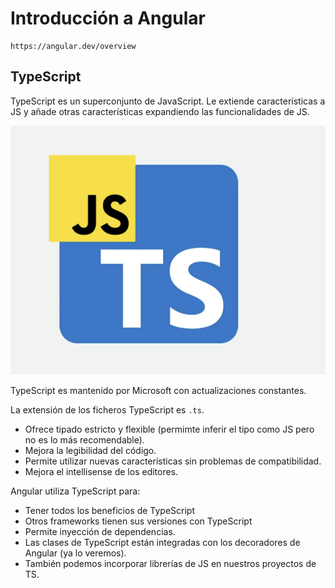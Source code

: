 # Introducción a Angular

```{note}
https://angular.dev/overview
```

## TypeScript

TypeScript es un superconjunto de JavaScript. Le extiende características a JS y añade otras características expandiendo las funcionalidades de JS.

![alt text](image.png)

TypeScript es mantenido por Microsoft con actualizaciones constantes.

La extensión de los ficheros TypeScript es `.ts`.

- Ofrece tipado estricto y flexible (permimte inferir el tipo como JS pero no es lo más recomendable).
- Mejora la legibilidad del código.
- Permite utilizar nuevas características sin problemas de compatibilidad.
- Mejora el intellisense de los editores.


Angular utiliza TypeScript para:
- Tener todos los beneficios de TypeScript
- Otros frameworks tienen sus versiones con TypeScript
- Permite inyección de dependencias.
- Las clases de TypeScript están integradas con los decoradores de Angular (ya lo veremos).
- También podemos incorporar librerías de JS en nuestros proyectos de TS.
  